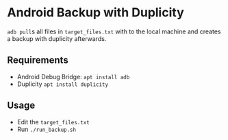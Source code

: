 Android Backup with Duplicity
=============================
`adb pull`s all files in `target_files.txt` with to the local machine
and creates a backup with duplicity afterwards.

Requirements
------------
* Android Debug Bridge: `apt install adb`
* Duplicity `apt install duplicity`

Usage
-----
* Edit the `target_files.txt`
* Run `./run_backup.sh`



